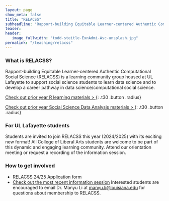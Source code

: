 ```yaml
---
layout: page
show_meta: false
title: "RELACSS"
subheadline: "Rapport-building Equitable Learner-centered Authentic Computational Social Science learning community group"
teaser:  
header:
   image_fullwidth: "todd-steitle-ExnAdmi-Asc-unsplash.jpg"
permalink: "/teaching/relacss"
---
```



### What is RELACSS?
Rapport-building Equitable Learner-centered Authentic Computational Social Science (RELACSS) is a learning community group housed at UL Lafayette to support social science students to learn data science and to develop a career pathway in data science/computational social science. 

[Check out prior year R learning materials > ](https://manyu26.github.io/daisolab/teaching/rsummer)
{: .t30 .button .radius}

[Check out prior year Social Science Data Analysis materials > ](https://manyu26.github.io/daisolab/teaching/RELACSS2022)
{: .t30 .button .radius}

### For UL Lafayette students
Students are invited to join RELACSS this year (2024/2025) with its exciting new format! All College of Liberal Arts students are welcome to be part of this dynamic and engaging learning community. Attend our orientation meeting or request a recording of the information session. 

### How to get involved

* [RELACSS 24/25 Application form](https://forms.office.com/Pages/ResponsePage.aspx?id=zrCzE3XNpEm_6goDsB_xq7-IXaeKa51EhQB-YUvvPotUREs4SFdZQjhaVk5KMjZESTBET0VDSkxaUS4u)
* [Check out the most recent information session](https://www.canva.com/design/DAGVh3nSvik/aeGSKF6thUZWGZnf7LhTOA/view?utm_content=DAGVh3nSvik&utm_campaign=designshare&utm_medium=link&utm_source=editor)
Interested students are encouraged to email Dr. Manyu Li at manyu.li@louisiana.edu for questions about membership to RELACSS.
